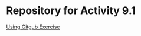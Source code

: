 # Repository for Activity 9.1
<a href="https://natkwofie.github.io/Time Machine"> Using Gitgub Exercise </a>
